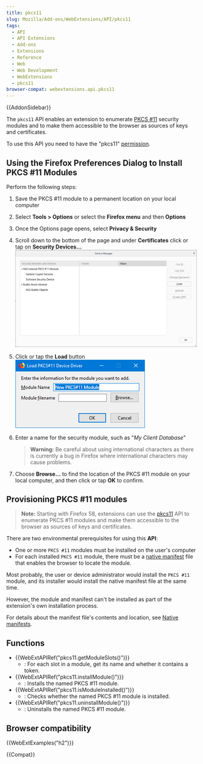 ```yaml
---
title: pkcs11
slug: Mozilla/Add-ons/WebExtensions/API/pkcs11
tags:
  - API
  - API Extensions
  - Add-ons
  - Extensions
  - Reference
  - Web
  - Web Development
  - WebExtensions
  - pkcs11
browser-compat: webextensions.api.pkcs11
---
```


{{AddonSidebar}}

The `pkcs11` API enables an extension to enumerate [PKCS #11](https://en.wikipedia.org/wiki/PKCS_11) security modules and to make them accessible to the browser as sources of keys and certificates.

To use this API you need to have the "pkcs11" [permission](/en-US/docs/Mozilla/Add-ons/WebExtensions/manifest.json/permissions).

## Using the Firefox Preferences Dialog to Install PKCS #11 Modules

Perform the following steps:

1. Save the PKCS #11 module to a permanent location on your local computer
2. Select **Tools > Options** or select the **Firefox menu** and then **Options**
3. Once the Options page opens, select **Privacy & Security**
4. Scroll down to the bottom of the page and under **Certificates** click or tap on **Security Devices…**
   ![Security modules and devices](device_manager.png)
5. Click or tap the **Load** button
   ![Load PKCS#11 device driver](load_device_driver.png)
6. Enter a name for the security module, such as "_My Client Database_"

   > **Warning:** Be careful about using international characters as there is currently a bug in Firefox where international characters may cause problems.

7. Choose **Browse…** to find the location of the PKCS #11 module on your local computer, and then click or tap **OK** to confirm.

## Provisioning PKCS #11 modules

> **Note:** Starting with Firefox 58, extensions can use the [pkcs11](/en-US/docs/Mozilla/Add-ons/WebExtensions/API/pkcs11) API to enumerate PKCS #11 modules and make them accessible to the browser as sources of keys and certificates.

There are two environmental prerequisites for using this **API**:

- One or more `PKCS #11` modules must be installed on the user's computer
- For each installed `PKCS #11` module, there must be a [native manifest](/en-US/docs/Mozilla/Add-ons/WebExtensions/Native_manifests) file that enables the browser to locate the module.

Most probably, the user or device administrator would install the `PKCS #11` module, and its installer would install the native manifest file at the same time.

However, the module and manifest can't be installed as part of the extension's own installation process.

For details about the manifest file's contents and location, see [Native manifests](/en-US/docs/Mozilla/Add-ons/WebExtensions/Native_manifests).

## Functions

- {{WebExtAPIRef("pkcs11.getModuleSlots()")}}
  - : For each slot in a module, get its name and whether it contains a token.
- {{WebExtAPIRef("pkcs11.installModule()")}}
  - : Installs the named PKCS #11 module.
- {{WebExtAPIRef("pkcs11.isModuleInstalled()")}}
  - : Checks whether the named PKCS #11 module is installed.
- {{WebExtAPIRef("pkcs11.uninstallModule()")}}
  - : Uninstalls the named PKCS #11 module.

## Browser compatibility

{{WebExtExamples("h2")}}

{{Compat}}

